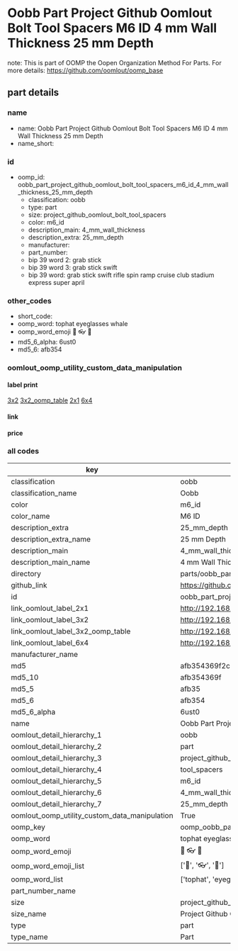 # Oobb Part Project Github Oomlout Bolt Tool Spacers M6 ID 4 mm Wall Thickness 25 mm Depth  

note: This is part of OOMP the Oopen Organization Method For Parts. For more details: https://github.com/oomlout/oomp_base

##  part details
  







### name
* name: Oobb Part Project Github Oomlout Bolt Tool Spacers M6 ID 4 mm Wall Thickness 25 mm Depth
* name_short: 
### id
* oomp_id: oobb_part_project_github_oomlout_bolt_tool_spacers_m6_id_4_mm_wall_thickness_25_mm_depth
  * classification: oobb
  * type: part
  * size: project_github_oomlout_bolt_tool_spacers
  * color: m6_id
  * description_main: 4_mm_wall_thickness
  * description_extra: 25_mm_depth
  * manufacturer: 
  * part_number: 
  * bip 39 word 2: grab stick
  * bip 39 word 3: grab stick swift
  * bip 39 word: grab stick swift rifle spin ramp cruise club stadium express super april

### other_codes
* short_code: 
* oomp_word: tophat eyeglasses whale
* oomp_word_emoji :tophat: :eyeglasses: :whale:
* md5_6_alpha: 6ust0
* md5_6: afb354






### oomlout_oomp_utility_custom_data_manipulation
#### label print
[3x2](http://192.168.1.245:1112/?label=oomp%206ust0)
[3x2_oomp_table](http://192.168.1.108:1112/?label=oomp%206ust0)
[2x1](http://192.168.1.242:1112/?label=oomp%206ust0)
[6x4](http://192.168.1.55:1112/?label=oomp%206ust0)    

#### link

                              

#### price







### all codes 
| key | value |  
| --- | --- |  
| classification | oobb |  
| classification_name | Oobb |  
| color | m6_id |  
| color_name | M6 ID |  
| description_extra | 25_mm_depth |  
| description_extra_name | 25 mm Depth |  
| description_main | 4_mm_wall_thickness |  
| description_main_name | 4 mm Wall Thickness |  
| directory | parts/oobb_part_project_github_oomlout_bolt_tool_spacers_m6_id_4_mm_wall_thickness_25_mm_depth |  
| github_link | https://github.com/oomlout/oomlout_oomp_part_src/tree/main/parts/oobb_part_project_github_oomlout_bolt_tool_spacers_m6_id_4_mm_wall_thickness_25_mm_depth |  
| id | oobb_part_project_github_oomlout_bolt_tool_spacers_m6_id_4_mm_wall_thickness_25_mm_depth |  
| link_oomlout_label_2x1 | http://192.168.1.242:1112/?label=oomp%206ust0 |  
| link_oomlout_label_3x2 | http://192.168.1.245:1112/?label=oomp%206ust0 |  
| link_oomlout_label_3x2_oomp_table | http://192.168.1.108:1112/?label=oomp%206ust0 |  
| link_oomlout_label_6x4 | http://192.168.1.55:1112/?label=oomp%206ust0 |  
| manufacturer_name |  |  
| md5 | afb354369f2c2696c5e8fb9bb7b56b2a |  
| md5_10 | afb354369f |  
| md5_5 | afb35 |  
| md5_6 | afb354 |  
| md5_6_alpha | 6ust0 |  
| name | Oobb Part Project Github Oomlout Bolt Tool Spacers M6 ID 4 mm Wall Thickness 25 mm Depth |  
| oomlout_detail_hierarchy_1 | oobb |  
| oomlout_detail_hierarchy_2 | part |  
| oomlout_detail_hierarchy_3 | project_github_bolt |  
| oomlout_detail_hierarchy_4 | tool_spacers |  
| oomlout_detail_hierarchy_5 | m6_id |  
| oomlout_detail_hierarchy_6 | 4_mm_wall_thickness |  
| oomlout_detail_hierarchy_7 | 25_mm_depth |  
| oomlout_oomp_utility_custom_data_manipulation | True |  
| oomp_key | oomp_oobb_part_project_github_oomlout_bolt_tool_spacers_m6_id_4_mm_wall_thickness_25_mm_depth |  
| oomp_word | tophat eyeglasses whale |  
| oomp_word_emoji | :tophat: :eyeglasses: :whale: |  
| oomp_word_emoji_list | [':tophat:', ':eyeglasses:', ':whale:'] |  
| oomp_word_list | ['tophat', 'eyeglasses', 'whale'] |  
| part_number_name |  |  
| size | project_github_oomlout_bolt_tool_spacers |  
| size_name | Project Github Oomlout Bolt Tool Spacers |  
| type | part |  
| type_name | Part |  
